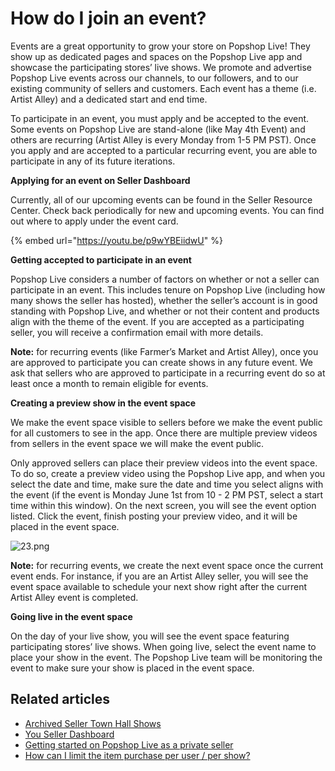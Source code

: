 # How do I join an event?

Events are a great opportunity to grow your store on Popshop Live! They show up as dedicated pages and spaces on the Popshop Live app and showcase the participating stores’ live shows. We promote and advertise Popshop Live events across our channels, to our followers, and to our existing community of sellers and customers. Each event has a theme (i.e. Artist Alley) and a dedicated start and end time.

To participate in an event, you must apply and be accepted to the event. Some events on Popshop Live are stand-alone (like May 4th Event) and others are recurring (Artist Alley is every Monday from 1-5 PM PST). Once you apply and are accepted to a particular recurring event, you are able to participate in any of its future iterations.

**Applying for an event on Seller Dashboard**&#x20;

Currently, all of our upcoming events can be found in the Seller Resource Center. Check back periodically for new and upcoming events. You can find out where to apply under the event card.

{% embed url="https://youtu.be/p9wYBEiidwU" %}

**Getting accepted to participate in an event**

Popshop Live considers a number of factors on whether or not a seller can participate in an event. This includes tenure on Popshop Live (including how many shows the seller has hosted), whether the seller’s account is in good standing with Popshop Live, and whether or not their content and products align with the theme of the event. If you are accepted as a participating seller, you will receive a confirmation email with more details.

**Note:** for recurring events (like Farmer’s Market and Artist Alley), once you are approved to participate you can create shows in any future event. We ask that sellers who are approved to participate in a recurring event do so at least once a month to remain eligible for events.

**Creating a preview show in the event space**

We make the event space visible to sellers before we make the event public for all customers to see in the app. Once there are multiple preview videos from sellers in the event space we will make the event public.

Only approved sellers can place their preview videos into the event space. To do so, create a preview video using the Popshop Live app, and when you select the date and time, make sure the date and time you select aligns with the event (if the event is Monday June 1st from 10 - 2 PM PST, select a start time within this window). On the next screen, you will see the event option listed. Click the event, finish posting your preview video, and it will be placed in the event space.

![23.png](https://help.popshop.live/hc/article\_attachments/4405512861337/23.png)

**Note:** for recurring events, we create the next event space once the current event ends. For instance, if you are an Artist Alley seller, you will see the event space available to schedule your next show right after the current Artist Alley event is completed.

**Going live in the event space**

On the day of your live show, you will see the event space featuring participating stores’ live shows. When going live, select the event name to place your show in the event. The Popshop Live team will be monitoring the event to make sure your show is placed in the event space.

## Related articles

* [Archived Seller Town Hall Shows](https://jamble.gitbook.io/popshop-live/whats-new-this-month/seller-town-halls/archived-seller-town-hall-shows)
* [You Seller Dashboard](https://jamble.gitbook.io/popshop-live/new-seller-on-ramp/you-seller-dashboard)
* [Getting started on Popshop Live as a private seller](https://jamble.gitbook.io/popshop-live/whats-new-this-month/whats-new-announcements/getting-started-on-popshop-live-as-a-private-seller)
* [How can I limit the item purchase per user / per show?](https://jamble.gitbook.io/popshop-live/inventory/how-can-i-limit-the-item-purchase-per-user-per-show)
